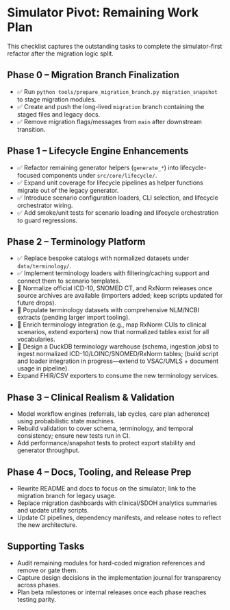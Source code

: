 # Simulator Pivot: Remaining Work Plan

This checklist captures the outstanding tasks to complete the simulator-first refactor after the migration logic split.

## Phase 0 – Migration Branch Finalization
- ✅ Run `python tools/prepare_migration_branch.py migration_snapshot` to stage migration modules.
- ✅ Create and push the long-lived `migration` branch containing the staged files and legacy docs.
- ✅ Remove migration flags/messages from `main` after downstream transition.

## Phase 1 – Lifecycle Engine Enhancements
- ✅ Refactor remaining generator helpers (`generate_*`) into lifecycle-focused components under `src/core/lifecycle/`.
- ✅ Expand unit coverage for lifecycle pipelines as helper functions migrate out of the legacy generator.
- ✅ Introduce scenario configuration loaders, CLI selection, and lifecycle orchestrator wiring.
- ✅ Add smoke/unit tests for scenario loading and lifecycle orchestration to guard regressions.

## Phase 2 – Terminology Platform
- ✅ Replace bespoke catalogs with normalized datasets under `data/terminology/`.
- ✅ Implement terminology loaders with filtering/caching support and connect them to scenario templates.
- 🔄 Normalize official ICD-10, SNOMED CT, and RxNorm releases once source archives are available (importers added; keep scripts updated for future drops).
- 🔄 Populate terminology datasets with comprehensive NLM/NCBI extracts (pending larger import tooling).
- 🔄 Enrich terminology integration (e.g., map RxNorm CUIs to clinical scenarios, extend exporters) now that normalized tables exist for all vocabularies.
- 🔄 Design a DuckDB terminology warehouse (schema, ingestion jobs) to ingest normalized ICD-10/LOINC/SNOMED/RxNorm tables; (build script and loader integration in progress—extend to VSAC/UMLS + document usage in pipeline).
- Expand FHIR/CSV exporters to consume the new terminology services.

## Phase 3 – Clinical Realism & Validation
- Model workflow engines (referrals, lab cycles, care plan adherence) using probabilistic state machines.
- Rebuild validation to cover schema, terminology, and temporal consistency; ensure new tests run in CI.
- Add performance/snapshot tests to protect export stability and generator throughput.

## Phase 4 – Docs, Tooling, and Release Prep
- Rewrite README and docs to focus on the simulator; link to the migration branch for legacy usage.
- Replace migration dashboards with clinical/SDOH analytics summaries and update utility scripts.
- Update CI pipelines, dependency manifests, and release notes to reflect the new architecture.

## Supporting Tasks
- Audit remaining modules for hard-coded migration references and remove or gate them.
- Capture design decisions in the implementation journal for transparency across phases.
- Plan beta milestones or internal releases once each phase reaches testing parity.
